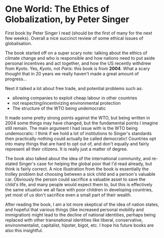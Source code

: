 # One World: The Ethics of Globalization, by Peter Singer
First book by Peter Singer I read (should be the first of many for the next few weeks).
Overall a nice succinct review of some ethical issues of globalisation.

The book started off on a super scary note: talking about the ethics of climate change
and who is responsible and how nations need to put aside personal incentives and act together,
and how the US recently withdrew from Kyoto.
Yes, _Kyoto_, not _Paris_: this book is from **2004**.
What a scary thought that in 20 years we really haven't made a great amount of progress...

Next it talked a lot about free trade, and potential problems such as:
- allowing companies to exploit cheap labour in other countries
- not respecting/incentivizing environmental protection
- The structure of the WTO being undemocratic

It made some pretty strong points against the WTO,
but being written in 2004 some things may have changed,
but the fundamental points I imagine still remain.
The main argument I had issue with is the WTO being undemocratic:
I think if we hold a lot of institutions to Singer's standards
then practically nothing could actually be called democratic!
Countries opt into many things that are hard to opt out of,
and don't equally and fairly represent all their citizens.
It is really just a matter of degree.

The book also talked about the idea of the international community,
and re-stated Singer's case for helping the global poor that I'd read already,
but think is fairly correct.
A nice illustration from the book is essentially the trolley problem
but choosing between a sick child and a person's valuable car.
Obviously the person could sacrifice a valuable asset to save the child's
life, and many people would expect them to,
but this is effectively the same situation we all face with poor children
in developing countries, yet most of us don't sacrifice even a small
part of their wealth.

After reading the book, I am a lot more skeptical of the idea of nation states,
and hopeful that various things (like increased personal mobility and immigration)
might lead to the decline of national identities,
perhaps being replaced with other transnational identities like liberal,
conservative, environmentalist, capitalist, hipster, bigot, etc.
I hope his future books are also this insightful.
